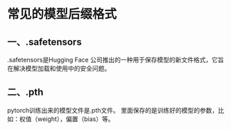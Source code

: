 # 常见的模型后缀格式

## 一、.safetensors

.safetensors是Hugging Face 公司推出的一种用于保存模型的新文件格式，它旨在解决模型加载和使用中的安全问题。

## 二、.pth

pytorch训练出来的模型文件是.pth文件。
里面保存的是训练好的模型的参数，比如：权值（weight），偏置（bias）等。